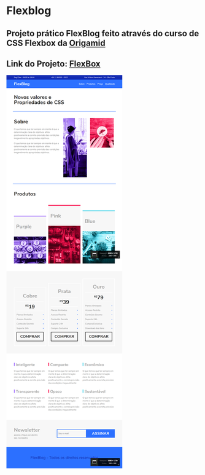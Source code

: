# Flexblog

## Projeto prático FlexBlog feito através do curso de CSS Flexbox da [Origamid](https://www.origamid.com/curso/css-flexbox)

## Link do Projeto: [FlexBox](https://marcelo-rafael.github.io/flexblog/)

![Flexblog](flexblog.jpg)
